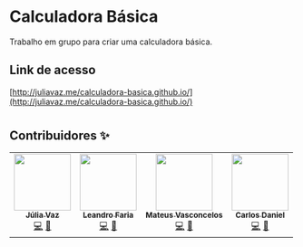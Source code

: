 # Calculadora Básica

Trabalho em grupo para criar uma calculadora básica.

## Link de acesso

[http://juliavaz.me/calculadora-basica.github.io/](http://juliavaz.me/calculadora-basica.github.io/)

#

## Contribuidores ✨

<!-- ALL-CONTRIBUTORS-LIST:START - Do not remove or modify this section -->
<!-- prettier-ignore-start -->
<!-- markdownlint-disable -->
<table>
    <tr>
        <td align="center">
            <a href="https://github.com/juliavaz">
                <img src="https://avatars.githubusercontent.com/u/50247060?v=4" width="100px;" alt="" /><br />
                <sub><b>Júlia Vaz</b></sub>
            </a><br />
            <a href="https://github.com/juliavaz/" title="Code">💻</a>
            <a href="#ideas" title="Ideas, Planning, & Feedback">🤔</a>
        </td>
        <td align="center">
            <a href="https://github.com/leandrofaria">
                <img src="https://avatars.githubusercontent.com/u/14020366?v=4" width="100px;" alt="" /><br />
                <sub><b>Leandro Faria</b></sub>
            </a><br />
            <a href="https://github.com/leandrofaria" title="Code">💻</a>
            <a href="#ideas" title="Ideas, Planning, & Feedback">🤔</a>
        </td>
        <td align="center">
            <a href="https://github.com/mateusmoov">
                <img src="https://avatars.githubusercontent.com/u/49696764?v=4" width="100px;" alt="" /><br />
                <sub><b>Mateus Vasconcelos</b></sub>
            </a><br />
            <a href="https://github.com/mateusmoov" title="Code">💻</a>
            <a href="#ideas" title="Ideas, Planning, & Feedback">🤔</a>
        </td>
        <td align="center">
            <a href="https://github.com/carlosdnba">
                <img src="https://avatars.githubusercontent.com/u/64426814?v=4" width="100px;" alt="" /><br />
                <sub><b>Carlos Daniel</b></sub>
            </a><br />
            <a href="https://github.com/carlosdnba" title="Code">💻</a>
            <a href="#ideas" title="Ideas, Planning, & Feedback">🤔</a>
        </td>
    </tr>
</table>

<!-- markdownlint-enable -->
<!-- prettier-ignore-end -->
